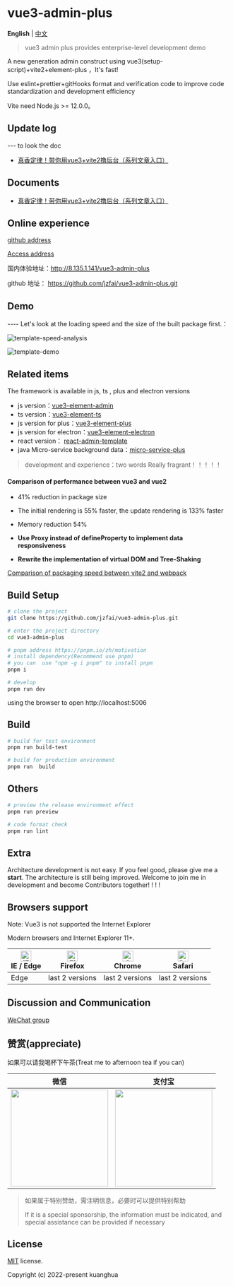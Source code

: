 # vue3-admin-plus

**English** | [中文](./README-zh_CN.md)

> vue3 admin plus provides enterprise-level development demo

A new  generation admin  construct   using  vue3(setup-script)+vite2+element-plus ，It's fast!

Use eslint+prettier+gitHooks format and verification code to improve code standardization and development efficiency

Vite need Node.js >= 12.0.0。

## Update log

--- to look the doc

- [真香定律！带你用vue3+vite2撸后台（系列文章入口）](https://juejin.cn/post/7036302298435289095)

## Documents

- [真香定律！带你用vue3+vite2撸后台（系列文章入口）](https://juejin.cn/post/7036302298435289095)

## Online experience

[github address](https://github.com/jzfai/vue3-admin-plus.git)

[Access address](http://8.135.1.141/vue3-admin-plus)

国内体验地址：http://8.135.1.141/vue3-admin-plus

github 地址：  https://github.com/jzfai/vue3-admin-plus.git

## Demo

---- Let's look at the loading speed and the size of the built package first.：

![template-speed-analysis](http://8.135.1.141/file/images/template-speed-analysis.png)

![template-demo](http://8.135.1.141/file/images/plus-demo.png)

## Related items

The framework is available in js, ts , plus and electron versions
- js version：[vue3-element-admin](https://github.com/jzfai/vue3-admin-template.git)
- ts version：[vue3-element-ts](https://github.com/jzfai/vue3-admin-ts.git)
- js version for plus：[vue3-element-plus](https://github.com/jzfai/vue3-admin-plus.git)
- js version for electron：[vue3-element-electron](https://github.com/jzfai/vue3-admin-electron.git)
- react version： [react-admin-template](https://github.com/jzfai/react-admin-template.git)
- java Micro-service background data：[micro-service-plus](https://github.com/jzfai/micro-service-plus)
> development and  experience：two words  Really fragrant！！！！！



#### Comparison of performance between vue3 and vue2

- 41% reduction in package size

- The initial rendering is 55% faster, the update rendering is 133% faster

- Memory reduction 54%

- **Use Proxy instead of defineProperty to implement data responsiveness**

- **Rewrite the implementation of virtual DOM and Tree-Shaking**


[Comparison of packaging speed between vite2 and webpack](https://github.com/jzfai/vue3-admin-plus/issues/2)

## Build Setup

```bash
# clone the project
git clone https://github.com/jzfai/vue3-admin-plus.git

# enter the project directory
cd vue3-admin-plus

# pnpm address https://pnpm.io/zh/motivation
# install dependency(Recommend use pnpm)
# you can  use "npm -g i pnpm" to install pnpm 
pnpm i

# develop
pnpm run dev
```

using the browser to open http://localhost:5006

## Build

```bash
# build for test environment
pnpm run build-test

# build for production environment
pnpm run  build
```

## Others

```bash
# preview the release environment effect
pnpm run preview

# code format check
pnpm run lint

```

## Extra

Architecture development is not easy. If you feel good, please give me a **start**. The architecture is still being improved. Welcome to join me in development and become Contributors together! ! ! !


## Browsers support

Note: Vue3 is not supported the Internet Explorer

Modern browsers and Internet Explorer 11+.

| [<img src="https://raw.githubusercontent.com/alrra/browser-logos/master/src/edge/edge_48x48.png" alt="IE / Edge" width="24px" height="24px" />](http://godban.github.io/browsers-support-badges/)</br>IE / Edge | [<img src="https://raw.githubusercontent.com/alrra/browser-logos/master/src/firefox/firefox_48x48.png" alt="Firefox" width="24px" height="24px" />](http://godban.github.io/browsers-support-badges/)</br>Firefox | [<img src="https://raw.githubusercontent.com/alrra/browser-logos/master/src/chrome/chrome_48x48.png" alt="Chrome" width="24px" height="24px" />](http://godban.github.io/browsers-support-badges/)</br>Chrome | [<img src="https://raw.githubusercontent.com/alrra/browser-logos/master/src/safari/safari_48x48.png" alt="Safari" width="24px" height="24px" />](http://godban.github.io/browsers-support-badges/)</br>Safari |
| --------- | --------- | --------- | --------- |
|Edge| last 2 versions| last 2 versions| last 2 versions

## Discussion and Communication
[WeChat group](http://8.135.1.141/file/images/wx-groud.png)

## 赞赏(appreciate)

如果可以请我喝杯下午茶(Treat me to afternoon tea if you can)

| 微信 | 支付宝 |
| :-: | :-: |
| <img src="http://8.135.1.141/file/images/wxpay-code.png" height="220" /> | <img src="http://8.135.1.141/file/images/alipay-code.png" height="220" /> |

>如果属于特别赞助，需注明信息，必要时可以提供特别帮助
>
>If it is a special sponsorship, the information must be indicated, and special assistance can be provided if necessary

## License

[MIT](https://github.com/jzfai/vue3-admin-plus/blob/master/LICENSE) license.

Copyright (c) 2022-present  kuanghua

